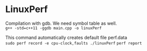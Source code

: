 # LinuxPerf


Compilation with gdb. We need symbol table as well. <br />
`g++ -std=c++11 -ggdb main.cpp -o linuxPerf`

This command automatically creates default file perf.data <br />
`sudo perf record -e cpu-clock,faults ./linuxPerf` 
`perf report`


